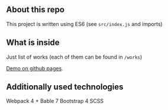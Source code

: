 ## About this repo
This project is written using ES6 (see `src/index.js` and imports)  

## What is inside
Just list of works (each of them can be found in `/works`)

[Demo on github pages](http://vladimircherevko.github.io/).

## Additionally used technologies
Webpack 4 + Bable 7
Bootstrap 4
SCSS